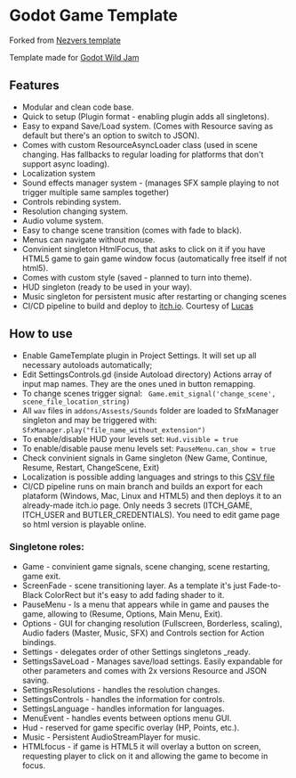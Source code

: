 # Godot Game Template

Forked from [Nezvers template](https://github.com/nezvers/Godot-GameTemplate)

Template made for [Godot Wild Jam](https://godotwildjam.com/)

## Features

- Modular and clean code base.
- Quick to setup (Plugin format - enabling plugin adds all singletons).
- Easy to expand Save/Load system. (Comes with Resource saving as default but there's an option to switch to JSON).
- Comes with custom ResourceAsyncLoader class (used in scene changing. Has fallbacks to regular loading for platforms that don't support async loading).
- Localization system
- Sound effects manager system - (manages SFX sample playing to not trigger multiple same samples together)
- Controls rebinding system.
- Resolution changing system.
- Audio volume system.
- Easy to change scene transition (comes with fade to black).
- Menus can navigate without mouse.
- Convinient singleton HtmlFocus, that asks to click on it if you have HTML5 game to gain game window focus (automatically free itself if not html5).
- Comes with custom style (saved - planned to turn into theme).
- HUD singleton (ready to be used in your way).
- Music singleton for persistent music after restarting or changing scenes
- CI/CD pipeline to build and deploy to [itch.io](http://itch.io). Courtesy of [Lucas](https://github.com/lucasblanco31)

## How to use

- Enable GameTemplate plugin in Project Settings. It will set up all necessary autoloads automatically;
- Edit SettingsControls.gd (inside Autoload directory) Actions array of input map names. They are the ones uned in button remapping.
- To change scenes trigger signal: ` Game.emit_signal('change_scene', scene_file_location_string)`
- All `wav` files in `addons/Assests/Sounds` folder are loaded to SfxManager singleton and may be triggered with: `SfxManager.play("file_name_without_extension")`
- To enable/disable HUD your levels set: `Hud.visible = true `
- To enable/disable pause menu levels set: `PauseMenu.can_show = true `
- Check convinient signals in Game singleton (New Game, Continue, Resume, Restart, ChangeScene, Exit)
- Localization is possible adding languages and strings to this [CSV file](https://github.com/agustinoli/Godot-GameTemplate)
- CI/CD pipeline runs on main branch and builds an export for each plataform (Windows, Mac, Linux and HTML5) and then deploys it to an already-made itch.io page. Only needs 3 secrets (ITCH_GAME, ITCH_USER and BUTLER_CREDENTIALS). You need to edit game page so html version is playable online.

### Singletone roles:

- Game - convinient game signals, scene changing, scene restarting, game exit.
- ScreenFade - scene transitioning layer. As a template it's just Fade-to-Black ColorRect but it's easy to add fading shader to it.
- PauseMenu - Is a menu that appears while in game and pauses the game, allowing to (Resume, Options, Main Menu, Exit).
- Options - GUI for changing resolution (Fullscreen, Borderless, scaling), Audio faders (Master, Music, SFX) and Controls section for Action bindings.
- Settings - delegates order of other Settings singletons \_ready.
- SettingsSaveLoad - Manages save/load settings. Easily expandable for other parameters and comes with 2x versions Resource and JSON saving.
- SettingsResolutions - handles the resolution changes.
- SettingsControls - handles the information for controls.
- SettingsLanguage - handles information for languages.
- MenuEvent - handles events between options menu GUI.
- Hud - reserved for game specific overlay (HP, Points, etc.).
- Music - Persistent AudioStreamPlayer for music.
- HTMLfocus - if game is HTML5 it will overlay a button on screen, requesting player to click on it and allowing the game to become in focus.
